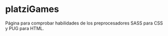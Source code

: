 # platziGames
Página para comprobar habilidades de los preprocesadores SASS para CSS y PUG para HTML.
